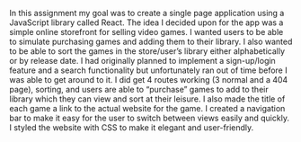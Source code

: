 In this assignment my goal was to create a single page application using a JavaScript library called React. The idea I decided upon for the app was a simple online storefront for selling video games. I wanted users to be able to simulate purchasing games and adding them to their library. I also wanted to be able to sort the games in the store/user’s library either alphabetically or by release date. I had originally planned to implement a sign-up/login feature and a search functionality but unfortunately ran out of time before I was able to get around to it. I did get 4 routes working (3 normal and a 404 page), sorting, and users are able to “purchase” games to add to their library which they can view and sort at their leisure. I also made the title of each game a link to the actual website for the game. I created a navigation bar to make it easy for the user to switch between views easily and quickly. I styled the website with CSS to make it elegant and user-friendly.
